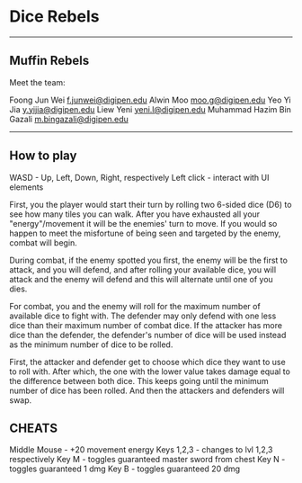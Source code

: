 
# Dice Rebels
---
## Muffin Rebels

Meet the team:

Foong Jun Wei                   f.junwei@digipen.edu
Alwin Moo                       moo.g@digipen.edu
Yeo Yi Jia                      y.yijia@digipen.edu
Liew Yeni                       yeni.l@digipen.edu
Muhammad Hazim Bin Gazali       m.bingazali@digipen.edu

---
## How to play

WASD - Up, Left, Down, Right, respectively
Left click - interact with UI elements

First, you the player would start their turn by rolling two 6-sided 
dice (D6) to see how many tiles you can walk.
After you have exhausted all your "energy"/movement it will be the
enemies' turn to move.
If you would so happen to meet the misfortune of being
seen and targeted by the enemy, combat will begin.

During combat, if the enemy spotted you first, the enemy will
be the first to attack, and you will defend, and after rolling
your available dice, you will attack and the enemy will defend
and this will alternate until one of you dies.

For combat, you and the enemy will roll for the maximum
number of available dice to fight with. The defender may only
defend with one less dice than their maximum number of combat
dice. If the attacker has more dice than the defender, the
defender's number of dice will be used instead as the minimum
number of dice to be rolled.

First, the attacker and defender get to choose which dice
they want to use to roll with. After which, the one with the lower
value takes damage equal to the difference between both dice.
This keeps going until the minimum number of dice has been
rolled. And then the attackers and defenders will swap.

## CHEATS

Middle Mouse - +20 movement energy
Keys 1,2,3 - changes to lvl 1,2,3 respectively
Key M - toggles guaranteed master sword from chest
Key N - toggles guaranteed 1 dmg
Key B - toggles guaranteed 20 dmg